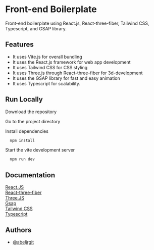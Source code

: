 
# Front-end Boilerplate

Front-end boilerplate using React.js, React-three-fiber, Tailwind CSS, Typescript, and GSAP library.


## Features

- It uses Vite.js for overall bundling
- It uses the React.js framework for web app development
- It uses Tailwind CSS for CSS styling 
- It uses Three.js through React-three-fiber for 3d-development
- It uses the GSAP library for fast and easy animation
- It uses Typescript for scalability.


## Run Locally

Download the repository

Go to the project directory

Install dependencies

```bash
  npm install
```

Start the vite development server

```bash
  npm run dev
```


## Documentation

[React.JS](https://reactjs.org/docs/getting-started.html)  
[React-three-fiber](https://docs.pmnd.rs/react-three-fiber/getting-started/introduction)  
[Three.JS](https://threejs.org/docs/)  
[Gsap](https://greensock.com/docs/)  
[Tailwind CSS](https://tailwindcss.com/docs/)  
[Typescript](https://www.typescriptlang.org/docs/)


## Authors

- [@abeljrgit](https://github.com/abeljrgit)

